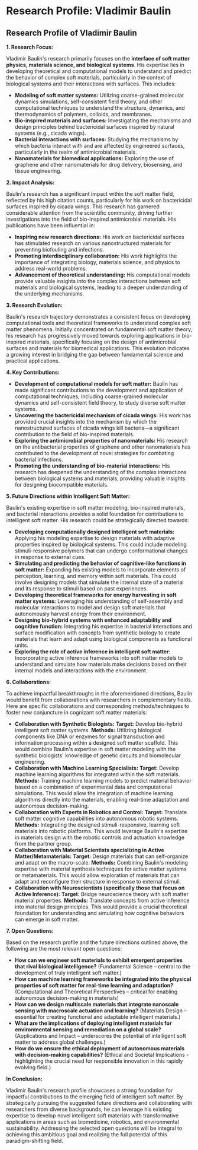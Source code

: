 # Research Profile: Vladimir Baulin

## Research Profile of Vladimir Baulin 

**1. Research Focus:**

Vladimir Baulin's research primarily focuses on the **interface of soft matter physics, materials science, and biological systems**.  His expertise lies in developing theoretical and computational models to understand and predict the behavior of complex soft materials, particularly in the context of biological systems and their interactions with surfaces. This includes:

* **Modeling of soft matter systems:** Utilizing coarse-grained molecular dynamics simulations, self-consistent field theory, and other computational techniques to understand the structure, dynamics, and thermodynamics of polymers, colloids, and membranes.
* **Bio-inspired materials and surfaces:**  Investigating the mechanisms and design principles behind bactericidal surfaces inspired by natural systems (e.g., cicada wings).
* **Bacterial interactions with surfaces:** Studying the mechanisms by which bacteria interact with and are affected by engineered surfaces, particularly in the realm of antimicrobial materials.
* **Nanomaterials for biomedical applications:** Exploring the use of graphene and other nanomaterials for drug delivery, biosensing, and tissue engineering.

**2. Impact Analysis:**

Baulin's research has a significant impact within the soft matter field, reflected by his high citation counts, particularly for his work on bactericidal surfaces inspired by cicada wings. This research has garnered considerable attention from the scientific community, driving further investigations into the field of bio-inspired antimicrobial materials. His publications have been influential in:

* **Inspiring new research directions:** His work on bactericidal surfaces has stimulated research on various nanostructured materials for preventing biofouling and infections.
* **Promoting interdisciplinary collaboration:** His work highlights the importance of integrating biology, materials science, and physics to address real-world problems.
* **Advancement of theoretical understanding:**  His computational models provide valuable insights into the complex interactions between soft materials and biological systems, leading to a deeper understanding of the underlying mechanisms.


**3. Research Evolution:**

Baulin's research trajectory demonstrates a consistent focus on developing computational tools and theoretical frameworks to understand complex soft matter phenomena.  Initially concentrated on fundamental soft matter theory, his research has progressively moved towards exploring applications in bio-inspired materials, specifically focusing on the design of antimicrobial surfaces and materials for biomedical applications. This evolution indicates a growing interest in bridging the gap between fundamental science and practical applications.

**4. Key Contributions:**

* **Development of computational models for soft matter:** Baulin has made significant contributions to the development and application of computational techniques, including coarse-grained molecular dynamics and self-consistent field theory, to study diverse soft matter systems.
* **Uncovering the bactericidal mechanism of cicada wings:** His work has provided crucial insights into the mechanism by which the nanostructured surfaces of cicada wings kill bacteria—a significant contribution to the field of bio-inspired materials.
* **Exploring the antimicrobial properties of nanomaterials:** His research on the antibacterial properties of graphene and other nanomaterials has contributed to the development of novel strategies for combating bacterial infections.
* **Promoting the understanding of bio-material interactions:**  His research has deepened the understanding of the complex interactions between biological systems and materials, providing valuable insights for designing biocompatible materials.


**5. Future Directions within Intelligent Soft Matter:**

Baulin's existing expertise in soft matter modeling, bio-inspired materials, and bacterial interactions provides a solid foundation for contributions to intelligent soft matter.  His research could be strategically directed towards:

* **Developing computationally designed intelligent soft materials:**  Applying his modeling expertise to design materials with adaptive properties inspired by biological systems. This could include modeling stimuli-responsive polymers that can undergo conformational changes in response to external cues.
* **Simulating and predicting the behavior of cognitive-like functions in soft matter:**  Expanding his existing models to incorporate elements of perception, learning, and memory within soft materials. This could involve designing models that simulate the internal state of a material and its response to stimuli based on past experiences.
* **Developing theoretical frameworks for energy harvesting in soft matter systems:**  Leveraging his understanding of self-assembly and molecular interactions to model and design soft materials that autonomously harvest energy from their environment.
* **Designing bio-hybrid systems with enhanced adaptability and cognitive function:**  Integrating his expertise in bacterial interactions and surface modification with concepts from synthetic biology to create materials that learn and adapt using biological components as functional units.
* **Exploring the role of active inference in intelligent soft matter:** Incorporating active inference frameworks into soft matter models to understand and simulate how materials make decisions based on their internal models and interactions with the environment.

**6. Collaborations:**

To achieve impactful breakthroughs in the aforementioned directions, Baulin would benefit from collaborations with researchers in complementary fields. Here are specific collaborations and corresponding methods/techniques to foster new conjuncture in cognizant soft matter materials:

* **Collaboration with Synthetic Biologists:** **Target:** Develop bio-hybrid intelligent soft matter systems. **Methods:** Utilizing biological components like DNA or enzymes for signal transduction and information processing within a designed soft matter scaffold. This would combine Baulin's expertise in soft matter modeling with the synthetic biologists' knowledge of genetic circuits and biomolecular engineering.
* **Collaboration with Machine Learning Specialists:** **Target:** Develop machine learning algorithms for integrated within the soft materials. **Methods:**  Training machine learning models to predict material behavior based on a combination of experimental data and computational simulations. This would allow the integration of machine learning algorithms directly into the materials, enabling real-time adaptation and autonomous decision-making.
* **Collaboration with Experts in Robotics and Control:** **Target:** Translate soft matter cognitive capabilities into autonomous robotic systems. **Methods:** Integrating the designed stimuli-responsive, learning soft materials into robotic platforms. This would leverage Baulin's expertise in materials design with the robotic controls and actuation knowledge from the partner group.
* **Collaboration with Material Scientists specializing in Active Matter/Metamaterials:** **Target:** Design materials that can self-organize and adapt on the macro-scale.  **Methods:** Combining Baulin's modeling expertise with material synthesis techniques for active matter systems or metamaterials. This would allow exploration of materials that can adapt and reconfigure their structure in response to external stimuli.
* **Collaboration with Neuroscientists (specifically those that focus on Active Inference):** **Target:**  Bridge neuroscience theory with soft matter material properties.  **Methods:**  Translate concepts from active inference into material design principles. This would provide a crucial theoretical foundation for understanding and simulating how cognitive behaviors can emerge in soft matter.


**7. Open Questions:**

Based on the research profile and the future directions outlined above, the following are the most relevant open questions:

* **How can we engineer soft materials to exhibit emergent properties that rival biological intelligence?** (Fundamental Science – central to the development of truly intelligent soft matter.)
* **How can machine learning frameworks be integrated into the physical properties of soft matter for real-time learning and adaptation?** (Computational and Theoretical Perspectives – critical for enabling autonomous decision-making in materials)
* **How can we design multiscale materials that integrate nanoscale sensing with macroscale actuation and learning?** (Materials Design – essential for creating functional and adaptable intelligent materials.)
* **What are the implications of deploying intelligent materials for environmental sensing and remediation on a global scale?** (Applications and Impact – underscores the potential of intelligent soft matter to address global challenges.)
* **How do we ensure the ethical deployment of autonomous materials with decision-making capabilities?** (Ethical and Societal Implications - highlighting the crucial need for responsible innovation in this rapidly evolving field.)


**In Conclusion:**

Vladimir Baulin's research profile showcases a strong foundation for impactful contributions to the emerging field of intelligent soft matter. By strategically pursuing the suggested future directions and collaborating with researchers from diverse backgrounds, he can leverage his existing expertise to develop novel intelligent soft materials with transformative applications in areas such as biomedicine, robotics, and environmental sustainability. Addressing the selected open questions will be integral to achieving this ambitious goal and realizing the full potential of this paradigm-shifting field.
